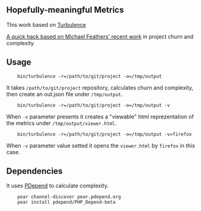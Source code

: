 Hopefully-meaningful Metrics
----------------------------

This work based on [Turbulence](https://github.com/chad/turbulence)

[A quick hack based on Michael Feathers' recent work](http://www.stickyminds.com/sitewide.asp?Function=edetail&ObjectType=COL&ObjectId=16679&tth=DYN&tt=siteemail&iDyn=2) in project churn and complexity

Usage
-----

		bin/turbulence -r=/path/to/git/project -o=/tmp/output

It takes `/path/to/git/project` repository, calculates churn and complexity, then create an out.json file under `/tmp/output`.

		bin/turbulence -r=/path/to/git/project -o=/tmp/output -v

When `-v` parameter presents it creates a "viewable" html reprezentation of the metrics under `/tmp/output/viewer.html`.

		bin/turbulence -r=/path/to/git/project -o=/tmp/output -v=firefox

When `-v` parameter value setted it opens the `viewer.html` by `firefox` in this case.

Dependencies
------------

It uses [PDepend](http://pdepend.org/) to calculate complexity.

		pear channel-discover pear.pdepend.org
		pear install pdepend/PHP_Depend-beta


